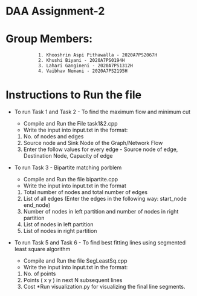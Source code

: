 # DAA Assignment-2

# Group Members: 
                1. Khooshrin Aspi Pithawalla - 2020A7PS2067H
                2. Khushi Biyani - 2020A7PS0194H
                3. Lahari Gangineni - 2020A7PS1312H
                4. Vaibhav Nemani - 2020A7PS2195H


# Instructions to Run the file
*  To run Task 1 and Task 2 - To find the maximum flow and minimum cut
   * Compile and Run the File task1&2.cpp
    * Write the input into input.txt in the format:
   1. No. of nodes and edges
   2. Source node and Sink Node of the Graph/Network Flow
   3. Enter the follow values for every edge - Source node of edge, Destination Node, Capacity of edge

* To run Task 3 - Bipartite matching porblem
   *  Compile and Run the file bipartite.cpp
   *  Write the input into input.txt in the format
   1. Total number of nodes and total number of edges
   2. List of all edges (Enter the edges in the following way: start_node end_node)
   3. Number of nodes in left partition and number of nodes in right partition
   4. List of nodes in left partition
   5. List of nodes in right partition
 
*  To run Task 5 and Task 6 - To find best fitting lines using segmented least square algorithm
   * Compile and Run the file SegLeastSq.cpp
    * Write the input into input.txt in the format: 
    1. No. of points
    2. Points ( x y ) in next N subsequent lines
    3. Cost 
 *Run visualization.py for visualizing the final line segments. 
